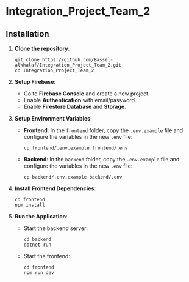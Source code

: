 # Integration_Project_Team_2

## Installation
1. **Clone the repository**:
    ```
    git clone https://github.com/Bassel-alkhalaf/Integration_Project_Team_2.git
    cd Integration_Project_Team_2
    ```

3. **Setup Firebase**:

    - Go to **Firebase Console** and create a new project.
    - Enable **Authentication** with email/password.
    - Enable **Firestore Database** and **Storage**.

3. **Setup Environment Variables**:
   - **Frontend**: In the `frontend` folder, copy the `.env.example` file and configure the variables in the new `.env` file:
     ```
     cp frontend/.env.example frontend/.env
     ```
     
   - **Backend**: In the `backend` folder, copy the `.env.example` file and configure the variables in the new `.env` file:
     ```
     cp backend/.env.example backend/.env
     ```
     
4. **Install Frontend Dependencies**:
   
   ```
   cd frontend
   npm install
   ```

5. **Run the Application**:
   - Start the backend server:
     ```
     cd backend
     dotnet run
     ```
     
   - Start the frontend:
     ```
     cd frontend
     npm run dev
     ```
